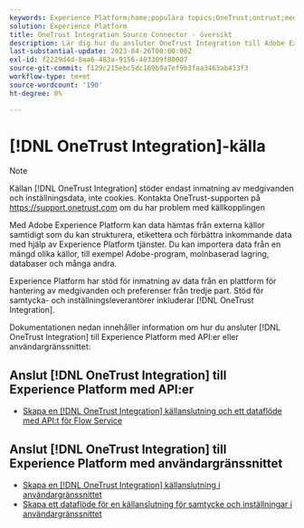 ```yaml
---
keywords: Experience Platform;home;populära topics;OneTrust;ontrust;medgivande;medgivande och inställningar;efterlevnad
solution: Experience Platform
title: OneTrust Integration Source Connector - översikt
description: Lär dig hur du ansluter OneTrust Integration till Adobe Experience Platform med API:er eller användargränssnittet.
last-substantial-update: 2023-04-26T00:00:00Z
exl-id: f2229d4d-8aa6-483a-9156-403309f80007
source-git-commit: f129c215ebc5dc169b9a7ef9b3faa3463ab413f3
workflow-type: tm+mt
source-wordcount: '190'
ht-degree: 0%

---
```


# [!DNL OneTrust Integration]-källa

>[!NOTE]
>
>Källan [!DNL OneTrust Integration] stöder endast inmatning av medgivanden och inställningsdata, inte cookies. Kontakta OneTrust-supporten på https://support.onetrust.com om du har problem med källkopplingen

Med Adobe Experience Platform kan data hämtas från externa källor samtidigt som du kan strukturera, etikettera och förbättra inkommande data med hjälp av Experience Platform tjänster. Du kan importera data från en mängd olika källor, till exempel Adobe-program, molnbaserad lagring, databaser och många andra.

Experience Platform har stöd för inmatning av data från en plattform för hantering av medgivanden och preferenser från tredje part. Stöd för samtycka- och inställningsleverantörer inkluderar [!DNL OneTrust Integration].

Dokumentationen nedan innehåller information om hur du ansluter [!DNL OneTrust Integration] till Experience Platform med API:er eller användargränssnittet:

## Anslut [!DNL OneTrust Integration] till Experience Platform med API:er

- [Skapa en  [!DNL OneTrust Integration] källanslutning och ett dataflöde med API:t för Flow Service](../../tutorials/api/create/consent-and-preferences/onetrust.md)

## Anslut [!DNL OneTrust Integration] till Experience Platform med användargränssnittet

- [Skapa en  [!DNL OneTrust Integration] källanslutning i användargränssnittet](../../tutorials/ui/create/consent-and-preferences/onetrust.md)
- [Skapa ett dataflöde för en källanslutning för samtycke och inställningar i användargränssnittet](../../tutorials/ui/dataflow/consent-and-preferences.md)
